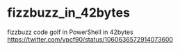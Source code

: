 # fizzbuzz_in_42bytes
fizzbuzz code golf in PowerShell in 42bytes  
<https://twitter.com/vpcf90/status/1060636572914073600>
